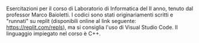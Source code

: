 Esercitazioni per il corso di Laboratorio di Informatica del II anno, tenuto dal professor Marco Baioletti.
I codici sono stati originariamenti scritti e "runnati" su replit (disponibili online al link seguente: https://replit.com/repls), ma si consiglia l'uso di Visual Studio Code.
Il linguaggio impiegato nel corso è C++.
